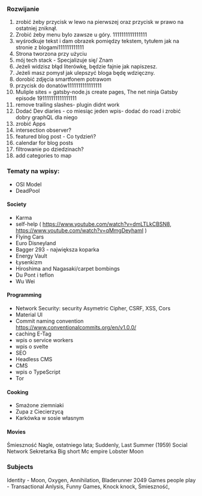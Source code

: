 ### Rozwijanie
1. zrobić żeby przycisk w lewo na pierwszej oraz przycisk w prawo na ostatniej zniknął.
1. Zrobić żeby menu bylo zawsze u góry. 1111111111111111
2. wyśrodkuje tekst i dam obrazek pomiędzy tekstem, tytułem jak na stronie z blogami111111111111
3. Strona tworzona przy użyciu 
4. mój tech stack - Specjalizuje się/ Znam
5. Jeżeli widzisz błąd literówkę, będzie fajnie jak napiszesz.
6. Jeżeli masz pomysł jak ulepszyć bloga będę wdzięczny.
7. dorobić zdjęcia smartfonem potrawom
8. przycisk do donatów1111111111111111
9. Muliple sites = gatsby-node.js create pages, The net ninja Gatsby episode 191111111111111111
10. remove trailing slashes- plugin didnt work
11. Dodać Dev diaries - co miesiąc jeden wpis- dodać do road i zrobić dobry graphQL dla niego
12. zrobić Apps
13. intersection observer?
14. featured blog post - Co tydzień?
15. calendar for blog posts
16. filtrowanie po dziedzinach?
17. add categories to map


### Tematy na wpisy:
- OSI Model
- DeadPool



#### Society
- Karma
- self-help ( https://www.youtube.com/watch?v=dmLTLkCBSN8, https://www.youtube.com/watch?v=qMmgDeyhamI )
- Flying Cars
- Euro Disneyland
- Bagger 293 - największa koparka
- Energy Vault
- Łysenkizm
- Hiroshima and Nagasaki/carpet bombings
- Du Pont i teflon
- Wu Wei


#### Programming
- Network Security: security Asymetric Cipher, CSRF, XSS, Cors
- Material UI
- Commit naming convention https://www.conventionalcommits.org/en/v1.0.0/
- caching E-Tag
- wpis o service workers
- wpis o svelte
- SEO
- Headless CMS
- CMS
- wpis o TypeScript
- Tor


#### Cooking

- Smażone ziemniaki
- Zupa z Ciecierzycą
- Karkówka w sosie własnym

#### Movies
Śmieszność
Nagle, ostatniego lata; Suddenly, Last Summer (1959)
Social Network
Sekretarka
Big short
Mc empire
Lobster
Moon

### Subjects

Identity - Moon, Oxygen, Annihilation, Bladerunner 2049
Games people play - Transactional Anlysis, Funny Games, Knock knock, Śmieszność, 



